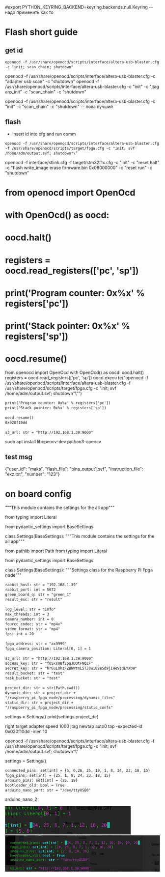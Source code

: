 #export PYTHON_KEYRING_BACKEND=keyring.backends.null.Keyring -- надо применить как то


# Flash short guide

## get id
```
openocd -f /usr/share/openocd/scripts/interface/altera-usb-blaster.cfg -c "init; scan_chain; shutdown"
```
openocd -f /usr/share/openocd/scripts/interface/altera-usb-blaster.cfg -c "adapter usb scan" -c "shutdown"
openocd -f /usr/share/openocd/scripts/interface/altera-usb-blaster.cfg -c "init" -c "jtag arp_init" -c "scan_chain" -c "shutdown"


openocd -f /usr/share/openocd/scripts/interface/altera-usb-blaster.cfg -c "init" -c "scan_chain" -c "shutdown" -- пока лучший
## flash
- insert id into cfg and run comm
```
openocd -f /usr/share/openocd/scripts/interface/altera-usb-blaster.cfg    -f /usr/share/openocd/scripts/target/fpga.cfg -c "init; svf /home/adm/output.svf; shutdown"\”
```

openocd -f interface/stlink.cfg -f target/stm32f1x.cfg -c "init" -c "reset halt" -c "flash write_image erase firmware.bin 0x08000000" -c "reset run" -c "shutdown"



#
# from openocd import OpenOcd
#
# with OpenOcd() as oocd:
#     oocd.halt()
#     registers = oocd.read_registers(['pc', 'sp'])
#
#     print('Program counter: 0x%x' % registers['pc'])
#     print('Stack pointer: 0x%x' % registers['sp'])
#
#     oocd.resume()

from openocd import OpenOcd
with OpenOcd() as oocd:
    oocd.halt()
    registers = oocd.read_registers(['pc', 'sp'])
    oocd.execu te("openocd -f /usr/share/openocd/scripts/interface/altera-usb-blaster.cfg    -f /usr/share/openocd/scripts/target/fpga.cfg -c "init; svf /home/adm/output.svf; shutdown"\”")

    print('Program counter: 0x%x' % registers['pc'])
    print('Stack pointer: 0x%x' % registers['sp'])

    oocd.resume()
    0x020f10dd

    s3_url: str = "http://192.168.1.39:9000"

sudo apt install libopencv-dev python3-opencv

## test msg
{"user_id": "maks", "flash_file": "pins_output1.svf", "instruction_file": "exz.txt", "number": "123"}
# on board config 


"""This module contains the settings for the all app"""

from typing import Literal

from pydantic_settings import BaseSettings


class Settings(BaseSettings):
"""This module contains the settings for the all app"""

from pathlib import Path
from typing import Literal

from pydantic_settings import BaseSettings


class Settings(BaseSettings):
    """Settings class for the Raspberry Pi Fpga node"""

    rabbit_host: str = "192.168.1.39"
    rabbit_port: int = 5672
    green_board_q: str = "green_1"
    result_exc: str = "result"

    log_level: str = "info"
    max_threads: int = 3
    camera_number: int = 0
    fourcc_codec: str = "mp4v"
    video_format: str = "mp4"
    fps: int = 20

    fpga_address: str = "ax9999"
    fpga_camera_position: Literal[0, 1] = 1

    s3_url: str = "http://192.168.1.39:9000"
    access_key: str = "f0Sxs0Bf2pqJDQtFNQZF"
    secret_key: str = "hrGuLOhzFZBNWtmL5TJ8wiB2e5d9jIHeSzdEYXbW"
    result_bucket: str = "test"
    task_bucket: str = "test"

    project_dir: str = str(Path.cwd())
    dynamic_dir: str = project_dir + "/raspberry_pi_fpga_node/processing/dynamic_files"
    static_dir: str = project_dir + "/raspberry_pi_fpga_node/processing/static_confs"


settings = Settings()
print(settings.project_dir)



right target 
adapter speed 1000
jtag newtap auto0 tap  -expected-id 0x020f10dd -irlen 10


openocd -f /usr/share/openocd/scripts/interface/altera-usb-blaster.cfg    -f /usr/share/openocd/scripts/target/fpga.cfg -c "init; svf /home/adm/output.svf; shutdown"\”


settings = Settings()


    connected_pins: set[int] = {5, 6,26, 25, 19, 1, 8, 24, 23, 18, 15}
    fpga_pins: set[int] = {25, 1, 8, 24, 23, 18, 15}
    arduino_pins: set[int] = {26, 19}
    bootloader_old: bool = True
    arduino_nano_port: str = "/dev/ttyUSB0"
arduino_nano_2

![img.png](img.png)
![img_1.png](img_1.png)